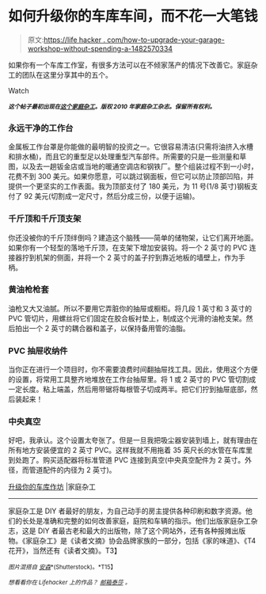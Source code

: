 # 如何升级你的车库车间，而不花一大笔钱

> 原文:[https://life hacker . com/how-to-upgrade-your-garage-workshop-without-spending-a-1482570334](https://lifehacker.com/how-to-upgrade-your-garage-workshop-without-spending-a-1482570334)

如果你有一个车库工作室，有很多方法可以在不倾家荡产的情况下改善它。家庭杂工的团队在这里分享其中的五个。

Watch

***<small>这个帖子最初出现在</small>***[***<small>这个家庭杂工</small>***](http://www.familyhandyman.com/workshop/upgrading-your-garage-workshop/view-all)***<small>。版权 2010 年家庭杂工杂志。保留所有权利。</small>***

### 永远干净的工作台

金属板工作台罩是你能做的最明智的投资之一。它很容易清洁(只需将油挤入水槽和排水桶)，而且它的重型足以处理重型汽车部件。所需要的只是一些测量和草图，以及去一趟钣金店或当地的暖通空调店和钢铁厂。整个组装过程不到一小时，花费不到 300 美元。如果你愿意，可以跳过钢面板，但它可以防止顶部凹陷，并提供一个更坚实的工作表面。我为顶部支付了 180 美元，为 11 号(1/8 英寸)钢板支付了 92 美元(切割成一定尺寸，然后分成三份，以便于运输)。

### 千斤顶和千斤顶支架

你还没被你的千斤顶绊倒吗？建造这个脑残——简单的储物架，让它们离开地面。如果你有一个轻型的落地千斤顶，在支架下增加安装钩。将一个 2 英寸的 PVC 连接器拧到机架的侧面，并将一个 2 英寸的盖子拧到靠近地板的墙壁上，作为手柄。

### 黄油枪枪套

油枪又大又油腻。所以不要用它弄脏你的抽屉或橱柜。将几段 1 英寸和 3 英寸的 PVC 管切片，用螺丝将它们固定在胶合板衬垫上，制成这个光滑的油枪支架。然后拍出一个 2 英寸的耦合器和盖子，以保持备用管的油脂。

### PVC 抽屉收纳件

当你正在进行一个项目时，你不需要浪费时间翻抽屉找工具。因此，使用这个方便的设置，将常用工具整齐地堆放在工作台抽屉里。将 1 或 2 英寸的 PVC 管切割成一定长度。粘上端盖，然后用带锯将每根管子切成两半。把它们拧到抽屉底部，然后装起来！

### 中央真空

好吧，我承认。这个设置太夸张了。但是一旦我把吸尘器安装到墙上，就有理由在所有地方安装便宜的 2 英寸 PVC。这样我就不用拖着 35 英尺长的水管在车库里到处跑了。购买适配器将标准管道 PVC 连接到真空(中央真空配件为 2 英寸。外径，而管道配件的内径为 2 英寸)。

[升级你的车库作坊](http://www.familyhandyman.com/workshop/upgrading-your-garage-workshop/view-all) |家庭杂工

* * *

家庭杂工是 DIY 者最好的朋友，为自己动手的房主提供各种印刷和数字资源。他们的长处是准确和完整的如何改善家庭，庭院和车辆的指示。他们出版家庭杂工杂志，这是 DIY 者最古老和最大的出版物，除了这个网站外，还有各种报摊出版物。《家庭杂工》是《读者文摘》协会品牌家族的一部分，包括《家的味道》、《T4 花开》，当然还有《读者文摘》。T3】

<small>*图片混搭自*</small> [<small>*安森*</small>](http://www.shutterstock.com/pic.mhtml?id=874602&src=id)<small>*(Shutterstock)。*T15】</small>

<small>*想看看你在 Lifehacker 上的作品？*</small> [<small>*邮箱*</small>](http://www.shutterstock.com/pic-110284625/stock-photo-salesman-shaking-hand-of-a-woman-in-a-garage.html?src=csl_recent_image-1)[<small>*泰莎*</small>](https://mail.google.com/mail/?view=cm&fs=1&tf=1&to=tessa@lifehacker.com) <small>*。*</small>